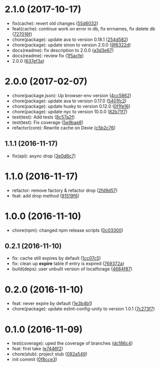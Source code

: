 <a name="2.1.0"></a>
# 2.1.0 (2017-10-17)

* fix(cache): revert old changes ([55d6032](https://github.com/auru/unity-cache/commit/55d6032))
* feat(cache): continue work on error in db, fix errnames, fix delete db ([727016f](https://github.com/auru/unity-cache/commit/727016f))
* chore(package): update ava to version 0.18.1 ([254d582](https://github.com/auru/unity-cache/commit/254d582))
* chore(package): update sinon to version 2.0.0 ([9f6322d](https://github.com/auru/unity-cache/commit/9f6322d))
* docs(readme): fix description to 2.0.0 ([a3d3e67](https://github.com/auru/unity-cache/commit/a3d3e67))
* docs(readme): review fix ([1f5acfe](https://github.com/auru/unity-cache/commit/1f5acfe))
* 2.0.0 ([637ef3a](https://github.com/auru/unity-cache/commit/637ef3a))



<a name="2.0.0"></a>
# 2.0.0 (2017-02-07)

* chore(package.json): Up browser-env version ([4cc5862](https://github.com/auru/unity-cache/commit/4cc5862))
* chore(package): update ava to version 0.17.0 ([5401fc2](https://github.com/auru/unity-cache/commit/5401fc2))
* chore(package): update husky to version 0.12.0 ([0f1fe16](https://github.com/auru/unity-cache/commit/0f1fe16))
* chore(package): update nyc to version 10.0.0 ([82b71f7](https://github.com/auru/unity-cache/commit/82b71f7))
* test(test): Add tests ([8c57a2f](https://github.com/auru/unity-cache/commit/8c57a2f))
* test(test): Fix coverage ([5e9bae8](https://github.com/auru/unity-cache/commit/5e9bae8))
* refactor(core): Rewrite cache on Dexie ([c5b2c76](https://github.com/auru/unity-cache/commit/c5b2c76))


<a name="1.1.1"></a>
## 1.1.1 (2016-11-17)

* fix(api): async drop ([3e0d6c7](https://github.com/auru/unity-cache/commit/3e0d6c7))



<a name="1.1.0"></a>
# 1.1.0 (2016-11-17)

* refactor: remove factory & refactor drop ([2fd9d57](https://github.com/auru/unity-cache/commit/2fd9d57))
* feat: add drop method ([91519f6](https://github.com/auru/unity-cache/commit/91519f6))



<a name="1.0.0"></a>
# 1.0.0 (2016-11-10)

* chore(npm): changed npm release scripts ([0c03300](https://github.com/auru/unity-cache/commit/0c03300))



<a name="0.2.1"></a>
## 0.2.1 (2016-11-10)

* fix: cache still expires by default ([1cc07c5](https://github.com/auru/unity-cache/commit/1cc07c5))
* fix: clean up __expire__ table if entry is expired ([769372a](https://github.com/auru/unity-cache/commit/769372a))
* build(deps): user unbuilt version of localforage ([4684f87](https://github.com/auru/unity-cache/commit/4684f87))



<a name="0.2.0"></a>
# 0.2.0 (2016-11-10)

* feat: never expire by default ([1e3b4b1](https://github.com/auru/unity-cache/commit/1e3b4b1))
* chore(package): update eslint-config-unity to version 1.0.1 ([7c273f7](https://github.com/auru/unity-cache/commit/7c273f7))



<a name="0.1.0"></a>
# 0.1.0 (2016-11-09)

* test(coverage): uped the coverage of branches ([dc186c4](https://github.com/auru/unity-cache/commit/dc186c4))
* feat: first take ([e7446f2](https://github.com/auru/unity-cache/commit/e7446f2))
* chore(stub): project stub ([092a549](https://github.com/auru/unity-cache/commit/092a549))
* init commit ([0f8cce3](https://github.com/auru/unity-cache/commit/0f8cce3))
